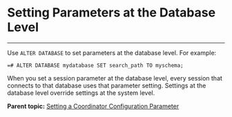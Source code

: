 # Setting Parameters at the Database Level
---

Use `ALTER DATABASE` to set parameters at the database level. For example:

```
=# ALTER DATABASE mydatabase SET search_path TO myschema;
```

When you set a session parameter at the database level, every session that connects to that database uses that parameter setting. Settings at the database level override settings at the system level.

**Parent topic:** [Setting a Coordinator Configuration Parameter](../topics/g-setting-a-coordinator-configuration-parameter.html)

